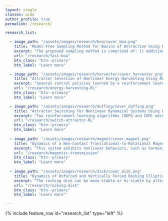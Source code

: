 ```yaml
---
layout: single
classes: wide
author_profile: true
permalink: /research/

research_list:

  - image_path: "/assets/images/research/boa/cover_boa.png"
    title: "Model-Free Sampling Method for Basins of Attraction Using Hybird Active Learning"
    excerpt: "The proposed sampling method is comprised of: 1) additional sampling on trajectories, 2) margin-based active learning, and 3) density-based sampling."
    url: "/research/fast-boa"
    btn_class: "btn--primary"
    btn_label: "Learn more"

  - image_path: "/assets/images/research/harvester/cover_harvester.png"
    title: "Attractor Selection of Nonlinear Energy Harvesting Using Reinforcement Learning"
    excerpt: "Several control policies learned by a reinforcement learning method (DDPG) realize nonlinear energy harvesters' operating on desired attractors."
    url: "/research/energy-harvesting-RL"
    btn_class: "btn--primary"
    btn_label: "Learn more"  

  - image_path: "/assets/images/research/duffing/cover_duffing.png"
    title: "Attractor Switching for Nonlinear Dynamical Systems Using Deep Reinforcement Learning"
    excerpt: "Two reinforcement learning algorithms (DDPG and CEM) were implemented to realize switching between coexisting attractors in nonlinear dynamical systems."
    url: "/research/switch-attractor-RL"
    btn_class: "btn--primary"
    btn_label: "Learn more"
    
  - image_path: "/assets/images/research/magnet/cover_magnet.png"
    title: "Dynamics of a Non-Contact Translational-to-Rotational Magnetic Transmission"
    excerpt: "This system exhibits nonlinear behaviors, such as harmonic, sub-harmonic, and chaotic responses, when the external excitation is sinusoidal."
    url: "/research/magnetic-transmission"
    btn_class: "btn--primary"
    btn_label: "Learn more"
    
  - image_path: "/assets/images/research/disk/cover_disk.png"
    title: "Dynamics of Unforced and Vertically Forced Rocking Elliptical and Semi-Elliptical Disks"
    excerpt: "The rocking disk can be mono-stable or bi-stable by altering its geometry. Its dynamic response exhibits multiple periodicities under vertical excitations."
    url: "/research/rocking-disk"
    btn_class: "btn--primary"
    btn_label: "Learn more"  

---
```




{% include feature_row id="research_list" type="left" %}